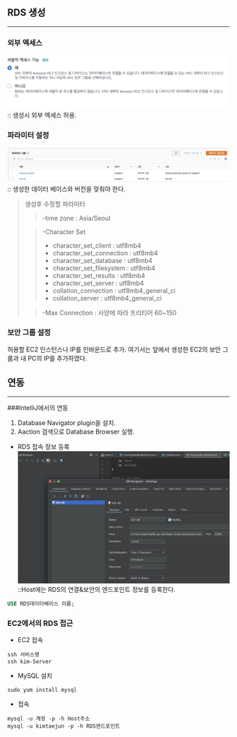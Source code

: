## RDS 생성
*****

### 외부 엑세스
![img_5.png](img_5.png)
:: 생성시 외부 엑세스 허용.

### 파라미터 설정
![img_6.png](img_6.png)
:: 생성한 데이터 베이스와 버전을 맞춰야 한다.

>생성후 수정할 파라미터
> >-time zone : Asia/Seoul    
> 
> >-Character Set    
> >- character_set_client : utf8mb4
> >- character_set_connection : utf8mb4
> >- character_set_database : utf8mb4
> >- character_set_filesystem : utf8mb4
> >- character_set_results : utf8mb4
> >- character_set_server : utf8mb4
> >- collation_connection : utf8mb4_general_ci
> >- collation_server : utf8mb4_general_ci
>
> >-Max Connection : 사양에 따라 프리티어 60~150


### 보안 그룹 설정
허용할 EC2 인스턴스나 IP를 인바운드로 추가.
여기서는 앞에서 생성한 EC2의 보안 그룹과 내 PC의 IP를 추가하였다.

## 연동
****
###IntelliJ에서의 연동
1. Database Navigator plugin을 설치.
2. Aaction 검색으로 Database Browser 실행.

- RDS 접속 정보 등록
![img_7.png](img_7.png)
  ::Host에는 RDS의 연결&보안의 엔드포인트 정보를 등록한다.
  
````sql
USE RDS데이터베이스 이름;
````


### EC2에서의 RDS 접근

- EC2 접속
````
ssh 서비스명
ssh kim-Server
````

- MySQL 설치
````
sudo yum install mysql
````

- 접속
````
mysql -u 계정 -p -h Host주소
mysql -u kimtaejun -p -h RDS엔드포인트
````

